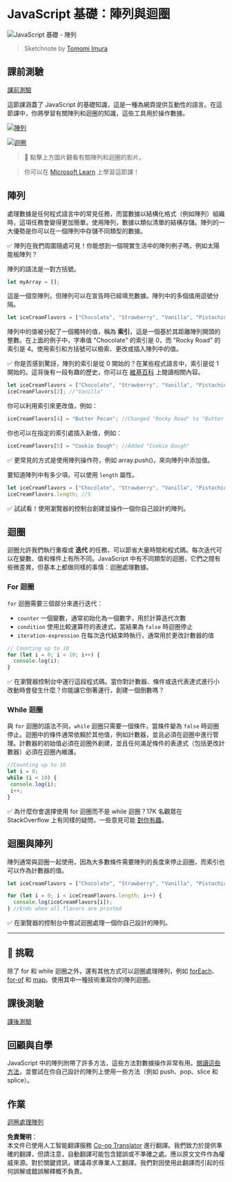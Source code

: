 <!--
CO_OP_TRANSLATOR_METADATA:
{
  "original_hash": "3f7f87871312cf6cc12662da7d973182",
  "translation_date": "2025-08-23T22:44:05+00:00",
  "source_file": "2-js-basics/4-arrays-loops/README.md",
  "language_code": "hk"
}
-->
# JavaScript 基礎：陣列與迴圈

![JavaScript 基礎 - 陣列](../../../../sketchnotes/webdev101-js-arrays.png)
> Sketchnote by [Tomomi Imura](https://twitter.com/girlie_mac)

## 課前測驗
[課前測驗](https://ff-quizzes.netlify.app/web/quiz/13)

這節課涵蓋了 JavaScript 的基礎知識，這是一種為網頁提供互動性的語言。在這節課中，你將學習有關陣列和迴圈的知識，這些工具用於操作數據。

[![陣列](https://img.youtube.com/vi/1U4qTyq02Xw/0.jpg)](https://youtube.com/watch?v=1U4qTyq02Xw "陣列")

[![迴圈](https://img.youtube.com/vi/Eeh7pxtTZ3k/0.jpg)](https://www.youtube.com/watch?v=Eeh7pxtTZ3k "迴圈")

> 🎥 點擊上方圖片觀看有關陣列和迴圈的影片。

> 你可以在 [Microsoft Learn](https://docs.microsoft.com/learn/modules/web-development-101-arrays/?WT.mc_id=academic-77807-sagibbon) 上學習這節課！

## 陣列

處理數據是任何程式語言中的常見任務，而當數據以結構化格式（例如陣列）組織時，這項任務會變得更加簡單。使用陣列，數據以類似清單的結構存儲。陣列的一大優勢是你可以在一個陣列中存儲不同類型的數據。

✅ 陣列在我們周圍隨處可見！你能想到一個現實生活中的陣列例子嗎，例如太陽能板陣列？

陣列的語法是一對方括號。

```javascript
let myArray = [];
```

這是一個空陣列，但陣列可以在宣告時已經填充數據。陣列中的多個值用逗號分隔。

```javascript
let iceCreamFlavors = ["Chocolate", "Strawberry", "Vanilla", "Pistachio", "Rocky Road"];
```

陣列中的值被分配了一個獨特的值，稱為 **索引**，這是一個基於其距離陣列開頭的整數。在上面的例子中，字串值 "Chocolate" 的索引是 0，而 "Rocky Road" 的索引是 4。使用索引和方括號可以檢索、更改或插入陣列中的值。

✅ 你是否感到驚訝，陣列的索引是從 0 開始的？在某些程式語言中，索引是從 1 開始的。這背後有一段有趣的歷史，你可以在 [維基百科](https://en.wikipedia.org/wiki/Zero-based_numbering) 上閱讀相關內容。

```javascript
let iceCreamFlavors = ["Chocolate", "Strawberry", "Vanilla", "Pistachio", "Rocky Road"];
iceCreamFlavors[2]; //"Vanilla"
```

你可以利用索引來更改值，例如：

```javascript
iceCreamFlavors[4] = "Butter Pecan"; //Changed "Rocky Road" to "Butter Pecan"
```

你也可以在指定的索引處插入新值，例如：

```javascript
iceCreamFlavors[5] = "Cookie Dough"; //Added "Cookie Dough"
```

✅ 更常見的方式是使用陣列操作符，例如 array.push()，來向陣列中添加值。

要知道陣列中有多少項，可以使用 `length` 屬性。

```javascript
let iceCreamFlavors = ["Chocolate", "Strawberry", "Vanilla", "Pistachio", "Rocky Road"];
iceCreamFlavors.length; //5
```

✅ 試試看！使用瀏覽器的控制台創建並操作一個你自己設計的陣列。

## 迴圈

迴圈允許我們執行重複或 **迭代** 的任務，可以節省大量時間和程式碼。每次迭代可以在變數、值和條件上有所不同。JavaScript 中有不同類型的迴圈，它們之間有些微差異，但基本上都做同樣的事情：迴圈處理數據。

### For 迴圈

`for` 迴圈需要三個部分來進行迭代：
- `counter` 一個變數，通常初始化為一個數字，用於計算迭代次數
- `condition` 使用比較運算符的表達式，當結果為 `false` 時迴圈停止
- `iteration-expression` 在每次迭代結束時執行，通常用於更改計數器的值
  
```javascript
// Counting up to 10
for (let i = 0; i < 10; i++) {
  console.log(i);
}
```

✅ 在瀏覽器控制台中運行這段程式碼。當你對計數器、條件或迭代表達式進行小改動時會發生什麼？你能讓它倒著運行，創建一個倒數嗎？

### While 迴圈

與 `for` 迴圈的語法不同，`while` 迴圈只需要一個條件，當條件變為 `false` 時迴圈停止。迴圈中的條件通常依賴於其他值，例如計數器，並且必須在迴圈中進行管理。計數器的初始值必須在迴圈外創建，並且任何滿足條件的表達式（包括更改計數器）必須在迴圈內維護。

```javascript
//Counting up to 10
let i = 0;
while (i < 10) {
 console.log(i);
 i++;
}
```

✅ 為什麼你會選擇使用 for 迴圈而不是 while 迴圈？17K 名觀眾在 StackOverflow 上有同樣的疑問，一些意見可能 [對你有趣](https://stackoverflow.com/questions/39969145/while-loops-vs-for-loops-in-javascript)。

## 迴圈與陣列

陣列通常與迴圈一起使用，因為大多數條件需要陣列的長度來停止迴圈，而索引也可以作為計數器的值。

```javascript
let iceCreamFlavors = ["Chocolate", "Strawberry", "Vanilla", "Pistachio", "Rocky Road"];

for (let i = 0; i < iceCreamFlavors.length; i++) {
  console.log(iceCreamFlavors[i]);
} //Ends when all flavors are printed
```

✅ 在瀏覽器的控制台中嘗試迴圈處理一個你自己設計的陣列。

---

## 🚀 挑戰

除了 for 和 while 迴圈之外，還有其他方式可以迴圈處理陣列，例如 [forEach](https://developer.mozilla.org/docs/Web/JavaScript/Reference/Global_Objects/Array/forEach)、[for-of](https://developer.mozilla.org/docs/Web/JavaScript/Reference/Statements/for...of) 和 [map](https://developer.mozilla.org/docs/Web/JavaScript/Reference/Global_Objects/Array/map)。使用其中一種技術重寫你的陣列迴圈。

## 課後測驗
[課後測驗](https://ff-quizzes.netlify.app/web/quiz/14)

## 回顧與自學

JavaScript 中的陣列附帶了許多方法，這些方法對數據操作非常有用。[閱讀這些方法](https://developer.mozilla.org/docs/Web/JavaScript/Reference/Global_Objects/Array)，並嘗試在你自己設計的陣列上使用一些方法（例如 push、pop、slice 和 splice）。

## 作業

[迴圈處理陣列](assignment.md)

**免責聲明**：  
本文件已使用人工智能翻譯服務 [Co-op Translator](https://github.com/Azure/co-op-translator) 進行翻譯。我們致力於提供準確的翻譯，但請注意，自動翻譯可能包含錯誤或不準確之處。應以原文文件作為權威來源。對於關鍵資訊，建議尋求專業人工翻譯。我們對因使用此翻譯而引起的任何誤解或錯誤解釋概不負責。